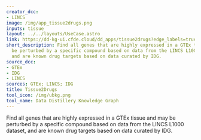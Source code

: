 ```yaml
---
creator_dcc:
- LINCS
image: /img/app_tissue2drugs.png
inputs: tissue
layout: ../../layouts/UseCase.astro
link: https://dd-kg-ui.cfde.cloud/dd_apps/tissue2drugs?edge_labels=true
short_description: Find all genes that are highly expressed in a GTEx tissue and may
  be perturbed by a specific compound based on data from the LINCS L1000 dataset,
  and are known drug targets based on data curated by IDG.
source_dcc:
- GTEx
- IDG
- LINCS
sources: GTEx; LINCS; IDG
title: Tissue2Drugs
tool_icon: /img/ubkg.png
tool_name: Data Distillery Knowledge Graph
---
```

Find all genes that are highly expressed in a GTEx tissue and may be perturbed by a specific compound based on data from the LINCS L1000 dataset, and are known drug targets based on data curated by IDG.